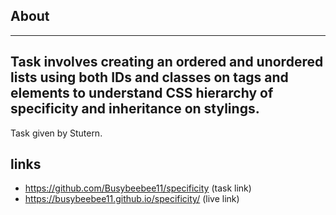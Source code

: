 ## About
---
Task involves creating an ordered and unordered lists using both IDs and classes on tags and elements to understand CSS hierarchy of specificity and inheritance on stylings. 
---
Task given by Stutern.

## links
- https://github.com/Busybeebee11/specificity (task link)
- https://busybeebee11.github.io/specificity/ (live link)



